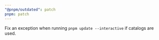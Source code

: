 ```yaml
---
"@pnpm/outdated": patch
pnpm: patch
---
```


Fix an exception when running `pnpm update --interactive` if catalogs are used.
